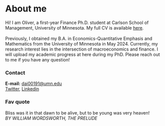 # About me
Hi! I am Oliver, a first-year Finance Ph.D. student at Carlson School of Management, University of Minnesota. My full CV is available [here](/CV081624.pdf). \
\
Previously, I obtained my B.A. in Economics-Quantitative Emphasis and Mathematics from the University of Minnesota in May 2024. Currently, my research interest lies in the intersection of macroeconomics and finance. I will upload my academic progress at here during my PhD. Please reach out to me if you have any question!

### Contact
**E-mail:** dai00191@umn.edu\
[Twitter](https://x.com/Oliver_Dai_Econ), [Linkedin](www.linkedin.com/in/wenbaodai)
    

### Fav quote
Bliss was it in that dawn to be alive, but to be young was very heaven!\
_BY WILLIAM WORDSWORTH, THE PRELUDE_



